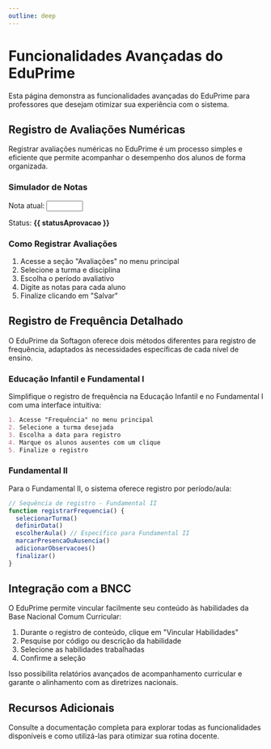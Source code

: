 ```yaml
---
outline: deep
---
```


# Funcionalidades Avançadas do EduPrime

Esta página demonstra as funcionalidades avançadas do EduPrime para professores que desejam otimizar sua experiência com o sistema.

## Registro de Avaliações Numéricas

Registrar avaliações numéricas no EduPrime é um processo simples e eficiente que permite acompanhar o desempenho dos alunos de forma organizada.

<script setup>
import { ref } from 'vue'
const notaAluno = ref(7.5)
const statusAprovacao = computed(() => {
  return notaAluno.value >= 6 ? 'Aprovado' : 'Recuperação'
})
</script>

### Simulador de Notas

<div class="nota-demo">
  <p>
    <span>Nota atual: </span>
    <input 
      type="number" 
      v-model="notaAluno" 
      min="0" 
      max="10" 
      step="0.5"
    />
  </p>
  <p>Status: <strong>{{ statusAprovacao }}</strong></p>
</div>

### Como Registrar Avaliações

1. Acesse a seção "Avaliações" no menu principal
2. Selecione a turma e disciplina 
3. Escolha o período avaliativo
4. Digite as notas para cada aluno
5. Finalize clicando em "Salvar"

## Registro de Frequência Detalhado

O EduPrime da Softagon oferece dois métodos diferentes para registro de frequência, adaptados às necessidades específicas de cada nível de ensino.

### Educação Infantil e Fundamental I

Simplifique o registro de frequência na Educação Infantil e no Fundamental I com uma interface intuitiva:

```md
1. Acesse "Frequência" no menu principal
2. Selecione a turma desejada
3. Escolha a data para registro
4. Marque os alunos ausentes com um clique
5. Finalize o registro
```

### Fundamental II

Para o Fundamental II, o sistema oferece registro por período/aula:

```js
// Sequência de registro - Fundamental II
function registrarFrequencia() {
  selecionarTurma()
  definirData()
  escolherAula() // Específico para Fundamental II
  marcarPresencaOuAusencia()
  adicionarObservacoes()
  finalizar()
}
```

## Integração com a BNCC

O EduPrime permite vincular facilmente seu conteúdo às habilidades da Base Nacional Comum Curricular:

1. Durante o registro de conteúdo, clique em "Vincular Habilidades"
2. Pesquise por código ou descrição da habilidade
3. Selecione as habilidades trabalhadas
4. Confirme a seleção

Isso possibilita relatórios avançados de acompanhamento curricular e garante o alinhamento com as diretrizes nacionais.

## Recursos Adicionais

Consulte a documentação completa para explorar todas as funcionalidades disponíveis e como utilizá-las para otimizar sua rotina docente.
